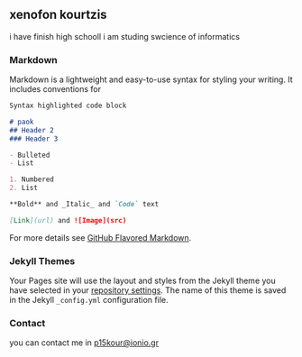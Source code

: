 ## xenofon kourtzis
i have finish high  schooll
i am studing swcience of informatics
### Markdown

Markdown is a lightweight and easy-to-use syntax for styling your writing. It includes conventions for

```markdown
Syntax highlighted code block

# paok
## Header 2
### Header 3

- Bulleted
- List

1. Numbered
2. List

**Bold** and _Italic_ and `Code` text

[Link](url) and ![Image](src)
```

For more details see [GitHub Flavored Markdown](https://guides.github.com/features/mastering-markdown/).

### Jekyll Themes

Your Pages site will use the layout and styles from the Jekyll theme you have selected in your [repository settings](https://github.com/P15KOUR/cvxeno/settings). The name of this theme is saved in the Jekyll `_config.yml` configuration file.

###  Contact

you can contact me in p15kour@ionio.gr
